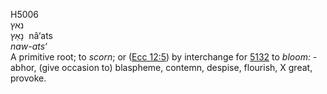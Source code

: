 <body>
  <p>H5006<br>  נאץ  <br> נָאַץ  ‎  nâ‘ats  <br><i>naw-ats‘ </i><br>A primitive root; to <i>scorn</i>; or (<a href="ecc012.htm#005">Ecc 12:5</a>) by interchange for <a href="h5132.htm">5132</a>  to <i>bloom: - </i>abhor, (give occasion to) blaspheme, contemn, despise, flourish, X great, provoke.<br></p>
 </body>